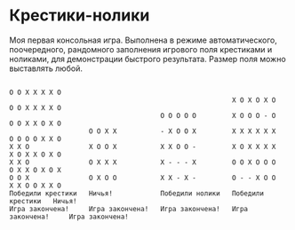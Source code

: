 # Крестики-нолики
Моя первая консольная игра. Выполнена в режиме автоматического, поочередного, рандомного заполнения игрового поля крестиками и ноликами, для демонстрации быстрого результата. Размер поля можно выставлять любой.

```
                                                                            O O X X X X O 
                                                        X O X O X O         O O X X X X O 
                                      O O O O O         X O O O - O         O O X X O X O 
                    O O X X           - X O O X         X X X X X X         O O O O X X O 
X X O               X O O X           X X O O -         X O X X X X         X O X X O X O 
X X O               O X X X           X - - - X         O O X O O O         O X X O X O X 
O O X               O X O O           X X - X -         O - - X O O         X X O O X X O 
Победили крестики   Ничья!            Победили нолики   Победили крестики   Ничья!
Игра закончена!     Игра закончена!   Игра закончена!   Игра закончена!     Игра закончена!
```
